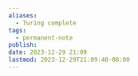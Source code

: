 ```yaml
---
aliases:
  - Turing complete
tags:
  - permanent-note
publish: 
date: 2023-12-29 21:09
lastmod: 2023-12-29T21:09:48-08:00
---
```

